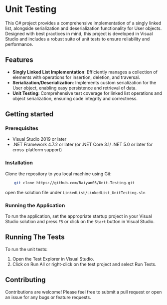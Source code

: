 # Unit Testing

This C# project provides a comprehensive implementation of a singly linked list, alongside serialization and deserialization functionality for User objects. Designed with best practices in mind, this project is developed in Visual Studio and includes a robust suite of unit tests to ensure reliability and performance.

## Features

- **Singly Linked List Implementation**: Efficiently manages a collection of elements with operations for insertion, deletion, and traversal.
- **Serialization/Deserialization**: Implements custom serialization for the User object, enabling easy persistence and retrieval of data.
- **Unit Testing**: Comprehensive test coverage for linked list operations and object serialization, ensuring code integrity and correctness.

## Getting started

### Prerequisites
- Visual Studio 2019 or later
- .NET Framework 4.7.2 or later (or .NET Core 3.1/ .NET 5.0 or later for cross-platform support)

### Installation

Clone the repository to you local machine using Git:
```Bash
    git clone https://github.com/Raiyan03/Unit-Testing.git
```
open the solution file under `LinkedList/LinkedList_UnitTesting.sln`

### Running the Application

To run the application, set the appropriate startup project in your Visual Studio solution and press `F5` or click on the `Start` button in Visual Studio.

## Running The Tests

To run the unit tests:

1. Open the Test Explorer in Visual Studio.
2. Click on Run All or right-click on the test project and select Run Tests.

## Contributing

Contributions are welcome! Please feel free to submit a pull request or open an issue for any bugs or feature requests.

